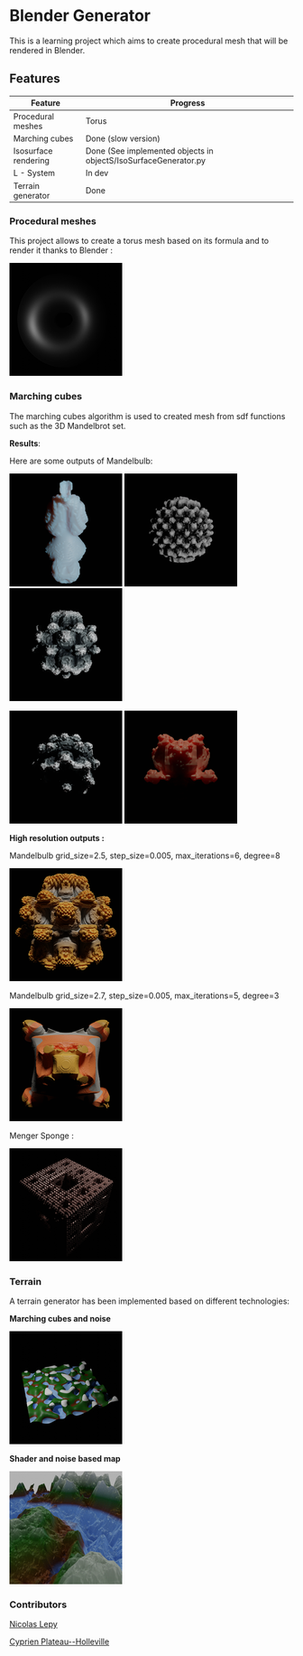 # Blender Generator

This is a learning project which aims to create procedural mesh that will be rendered in Blender.

## Features

| Feature               | Progress                                                       |
|-----------------------|----------------------------------------------------------------|
| Procedural meshes     | Torus                                                          |
| Marching cubes        | Done (slow version)                                            |
| Isosurface rendering  | Done (See implemented objects in objectS/IsoSurfaceGenerator.py|
| L - System            | In dev                                                         |
| Terrain generator     | Done                                                           |

### Procedural meshes

This project allows to create a torus mesh based on its formula and to render it 
thanks to Blender :

![Torus](output/Resized/TorusPP1.png)

### Marching cubes

The marching cubes algorithm is used to created mesh from sdf functions such as the 3D Mandelbrot
set.

__Results__:

Here are some outputs of Mandelbulb:

![Mandelbulb](output/Resized/Mandelbrot.png) ![Mandelbulb](output/Resized/Mandelbrot1.png) ![Mandelbulb](output/Resized/Mandelbrot2.png)

![Mandelbulb](output/Resized/Mandelbrot3.png) ![Mandelbulb](output/Resized/Mandelbulb4.png) 

__High resolution outputs :__

Mandelbulb grid_size=2.5, step_size=0.005, max_iterations=6, degree=8

![MandelbulbHighRes](output/Resized/MandelbulbHighRes.png)

Mandelbulb grid_size=2.7, step_size=0.005, max_iterations=5, degree=3

![MandelbulbHighRes](output/Resized/MandelbulbHighRes1.png)

Menger Sponge :

![MengerSponge](output/Resized/MengerSponge.png) 

### Terrain 

A terrain generator has been implemented based on different technologies:

__Marching cubes and noise__

![NoiseTerrain](output/Resized/NoiseTerrain.png)

__Shader and noise based map__

![NoiseTerrain](output/Resized/Map.png)


### Contributors

[Nicolas Lepy](https://github.com/nicolasLepy)

[Cyprien Plateau--Holleville](https://github.com/PlathC)